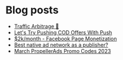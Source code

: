 # Blog posts
<!-- BLOG-POST-LIST:START -->
- [Traffic Arbitrage 🚀](https://afflift.com/f/threads/traffic-arbitrage-%F0%9F%9A%80.10641/)
- [Let&#39;s Try Pushing COD Offers With Push](https://afflift.com/f/threads/lets-try-pushing-cod-offers-with-push.10646/)
- [$2k/month - Facebook Page Monetization](https://afflift.com/f/threads/2k-month-facebook-page-monetization.10637/)
- [Best native ad network as a publisher?](https://afflift.com/f/threads/best-native-ad-network-as-a-publisher.10533/)
- [March PropellerAds Promo Codes 2023](https://afflift.com/f/threads/march-propellerads-promo-codes-2023.10510/)
<!-- BLOG-POST-LIST:END -->
